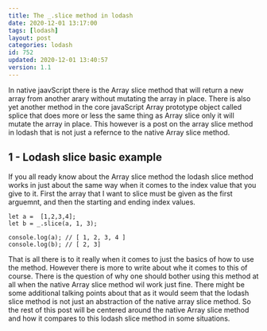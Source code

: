 ```yaml
---
title: The _.slice method in lodash
date: 2020-12-01 13:17:00
tags: [lodash]
layout: post
categories: lodash
id: 752
updated: 2020-12-01 13:40:57
version: 1.1
---
```


In native jaavScript there is the Array slice method that will return a new array from another arary without mutating the array in place. There is also yet another method in the core javaScript Array prototype object called splice that does more or less the same thing as Array slice only it will mutate the array in place. This however is a post on the array slice method in lodash that is not just a refernce to the native Array slice method.

<!-- more -->

## 1 - Lodash slice basic example

If you all ready know about the Array slice method the lodash slice method works in just about the same way when it comes to the index value that you give to it. First the array that I want to slice must be given as the first arguemnt, and then the starting and ending index values.

```
let a =  [1,2,3,4];
let b = _.slice(a, 1, 3);
 
console.log(a); // [ 1, 2, 3, 4 ]
console.log(b); // [ 2, 3]
```

That is all there is to it really when it comes to just the basics of how to use the method. However there is more to write about whe it comes to this of course. There is the question of why one should bother using this method at all when the native Array slice method wil work just fine. There might be some additional talking points about that as it would seem that the lodash slice method is not just an abstraction of the native array slice method. So the rest of this post will be centered around the native Array slice method and how it compares to this lodash slice method in some situations.

